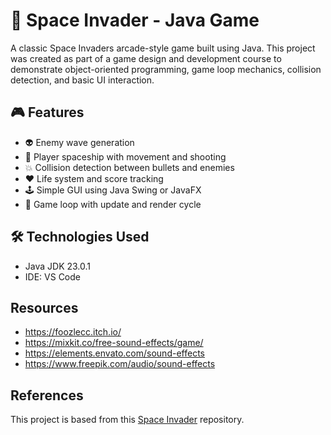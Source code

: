 # 👾 Space Invader - Java Game

A classic Space Invaders arcade-style game built using Java. This project was created as part of a game design and development course to demonstrate object-oriented programming, game loop mechanics, collision detection, and basic UI interaction.

## 🎮 Features

- 👽 Enemy wave generation
- 🚀 Player spaceship with movement and shooting
- 💥 Collision detection between bullets and enemies
- ❤️ Life system and score tracking
- 🕹️ Simple GUI using Java Swing or JavaFX
- 🔁 Game loop with update and render cycle

## 🛠️ Technologies Used

- Java JDK 23.0.1
- IDE: VS Code

## Resources
- https://foozlecc.itch.io/
- https://mixkit.co/free-sound-effects/game/
- https://elements.envato.com/sound-effects
- https://www.freepik.com/audio/sound-effects

## References
This project is based from this 
[Space Invader](https://github.com/janbodnar/Java-Space-Invaders) repository.
